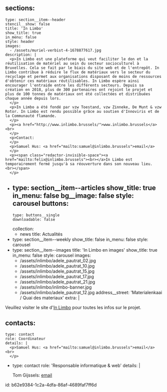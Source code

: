 sections:
  -
    type: section__item--header
    stencil__show: false
    title: 'In Limbo'
    show_title: true
    in_menu: false
    style: header
    images:
      - /assets/muriel-verbist-4-1678877617.jpg
    description: |
      <p>In Limbo est une plateforme qui veut faciliter le don et la réutilisation de matériel au sein du secteur socioculturel à Bruxelles. Cela se fait par le biais du site web et de l'entrepôt. In Limbo contribue à réduire le flux de matériaux vers le secteur du recyclage et permet aux organisations disposant de moins de ressources d'obtenir ces matériaux réutilisables. In Limbo espère ainsi encourager l'entraide entre les différents secteurs. Depuis sa création en 2018, plus de 300 partenaires ont rejoint le projet et plus de 100 tonnes de matériaux ont été collectées et distribuées chaque année depuis lors.
      </p>
      <p>In Limbo a été fondé par vzw Toestand, vzw Zinneke, De Munt & vzw Rotor. In Limbo est rendu possible grâce au soutien d'Innoviris et de la Communauté flamande.
      </p>
      <p><a href="http://www.inlimbo.brussels/">www.inlimbo.brussels</a><br>
      </p>
      <p>Contact:
      </p>
      <p>Samuel Hus: <a href="mailto:samuel@inlimbo.brussels">email</a>
      </p>
      <p><span class="redactor-invisible-space"><a href="mailto:felix@inlimbo.brussels"><br></a>In Limbo est temporairement fermé jusqu'à sa réouverture dans son nouveau lieu. <br></span>
      </p>
      
  -
    type: section__item--articles
    show_title: true
    in_menu: false
    bg__image: false
    style: carousel
    buttons:
      -
        type: buttons__single
        downloadable: false
    collection:
      - news
    title: Actualités
  -
    type: section__item--weekly
    show_title: false
    in_menu: false
    style: carousel
  -
    type: section__item--images
    title: 'In Limbo en images'
    show_title: true
    in_menu: false
    style: carousel
    images:
      - /assets/inlimbo/adele_pautrat_02.jpg
      - /assets/inlimbo/adele_pautrat_10.jpg
      - /assets/inlimbo/adele_pautrat_15.jpg
      - /assets/inlimbo/adele_pautrat_17.jpg
      - /assets/inlimbo/adele_pautrat_21.jpg
      - /assets/inlimbo/inlimbo-banner.jpg
      - /assets/inlimbo/adele_pautrat_12.jpg
address__street: 'Materialenkaai / Quai des materiaux'
extra: |
  <p>Veuillez visiter le site d'<a href="http://www.inlimbo.brussels" target="_blank">In Limbo</a> pour toutes les infos sur le projet.<a href="http://www.inlimbobxl.org/nl/"></a>
  </p>
  
contacts:
  -
    type: contact
    role: Coordinateur
    details: |
      <p>Samuel Hus: <a href="mailto:samuel@inlimbo.brussels">email</a><br>
      </p>
      
  -
    type: contact
    role: 'Responsable informatique & web'
    details: |
      <p>Tom Gijssels: <a href="mailto:tom@toestand.be">email</a>
      </p>
      
id: b62e9384-1c2a-4dfa-86af-4689faf7ff6d
